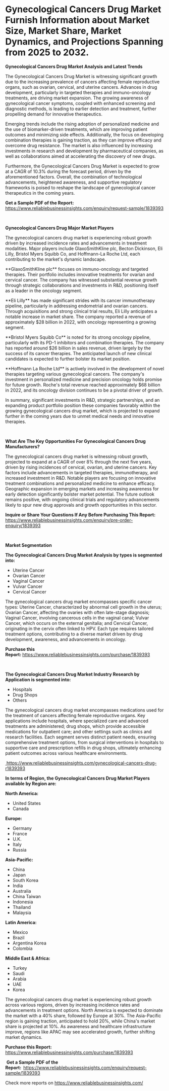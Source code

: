<p><h1>Gynecological Cancers Drug Market Furnish Information about Market Size, Market Share, Market Dynamics, and Projections Spanning from 2025 to 2032.</h1></p><p><strong>Gynecological Cancers Drug Market Analysis and Latest Trends</strong></p>
<p><p>The Gynecological Cancers Drug Market is witnessing significant growth due to the increasing prevalence of cancers affecting female reproductive organs, such as ovarian, cervical, and uterine cancers. Advances in drug development, particularly in targeted therapies and immuno-oncology treatments, are driving market expansion. The growing awareness of gynecological cancer symptoms, coupled with enhanced screening and diagnostic methods, is leading to earlier detection and treatment, further propelling demand for innovative therapeutics.</p><p>Emerging trends include the rising adoption of personalized medicine and the use of biomarker-driven treatments, which are improving patient outcomes and minimizing side effects. Additionally, the focus on developing combination therapies is gaining traction, as they can improve efficacy and overcome drug resistance. The market is also influenced by increasing investments in research and development by pharmaceutical companies, as well as collaborations aimed at accelerating the discovery of new drugs.</p><p>Furthermore, the Gynecological Cancers Drug Market is expected to grow at a CAGR of 10.3% during the forecast period, driven by the aforementioned factors. Overall, the combination of technological advancements, heightened awareness, and supportive regulatory frameworks is poised to reshape the landscape of gynecological cancer therapeutics in the coming years.</p></p>
<p><strong>Get a Sample PDF of the Report:&nbsp;</strong> <a href="https://www.reliablebusinessinsights.com/enquiry/request-sample/1839393?utm_campaign=3314&utm_medium=2&utm_source=Github&utm_content=ia&utm_term=09032025&utm_id=gynecological-cancers-drug">https://www.reliablebusinessinsights.com/enquiry/request-sample/1839393</a></p>
<p>&nbsp;</p>
<p><strong>Gynecological Cancers Drug Major Market Players</strong></p>
<p><p>The gynecological cancers drug market is experiencing robust growth driven by increased incidence rates and advancements in treatment modalities. Major players include GlaxoSmithKline plc, Becton Dickinson, Eli Lilly, Bristol Myers Squibb Co, and Hoffmann-La Roche Ltd, each contributing to the market's dynamic landscape.</p><p>**GlaxoSmithKline plc** focuses on immuno-oncology and targeted therapies. Their portfolio includes innovative treatments for ovarian and cervical cancer. The company has witnessed substantial revenue growth through strategic collaborations and investments in R&D, positioning itself as a leader in the oncology segment.</p><p>**Eli Lilly** has made significant strides with its cancer immunotherapy pipeline, particularly in addressing endometrial and ovarian cancers. Through acquisitions and strong clinical trial results, Eli Lilly anticipates a notable increase in market share. The company reported a revenue of approximately $28 billion in 2022, with oncology representing a growing segment.</p><p>**Bristol Myers Squibb Co** is noted for its strong oncology pipeline, particularly with its PD-1 inhibitors and combination therapies. The company has reported around $26 billion in sales revenue, driven largely by the success of its cancer therapies. The anticipated launch of new clinical candidates is expected to further bolster its market position.</p><p>**Hoffmann La Roche Ltd** is actively involved in the development of novel therapies targeting various gynecological cancers. The company's investment in personalized medicine and precision oncology holds promise for future growth. Roche's total revenue reached approximately $68 billion in 2022, and its oncology division continues to be a pivotal driver of growth.</p><p>In summary, significant investments in R&D, strategic partnerships, and an expanding product portfolio position these companies favorably within the growing gynecological cancers drug market, which is projected to expand further in the coming years due to unmet medical needs and innovative therapies.</p></p>
<p>&nbsp;</p>
<p><strong>What Are The Key Opportunities For Gynecological Cancers Drug Manufacturers?</strong></p>
<p><p>The gynecological cancers drug market is witnessing robust growth, projected to expand at a CAGR of over 8% through the next five years, driven by rising incidences of cervical, ovarian, and uterine cancers. Key factors include advancements in targeted therapies, immunotherapy, and increased investment in R&D. Notable players are focusing on innovative treatment combinations and personalized medicine to enhance efficacy. Geographic expansion in emerging markets and increasing awareness for early detection significantly bolster market potential. The future outlook remains positive, with ongoing clinical trials and regulatory advancements likely to spur new drug approvals and growth opportunities in this sector.</p></p>
<p><strong>Inquire or Share Your Questions If Any Before Purchasing This Report:</strong> <a href="https://www.reliablebusinessinsights.com/enquiry/pre-order-enquiry/1839393?utm_campaign=3314&utm_medium=2&utm_source=Github&utm_content=ia&utm_term=09032025&utm_id=gynecological-cancers-drug">https://www.reliablebusinessinsights.com/enquiry/pre-order-enquiry/1839393</a></p>
<p>&nbsp;</p>
<p><strong>Market Segmentation</strong></p>
<p><strong>The Gynecological Cancers Drug Market Analysis by types is segmented into:</strong></p>
<p><ul><li>Uterine Cancer</li><li>Ovarian Cancer</li><li>Vaginal Cancer</li><li>Vulvar Cancer</li><li>Cervical Cancer</li></ul></p>
<p><p>The gynecological cancers drug market encompasses specific cancer types: Uterine Cancer, characterized by abnormal cell growth in the uterus; Ovarian Cancer, affecting the ovaries with often late-stage diagnosis; Vaginal Cancer, involving cancerous cells in the vaginal canal; Vulvar Cancer, which occurs on the external genitalia; and Cervical Cancer, originating in the cervix often linked to HPV. Each type requires tailored treatment options, contributing to a diverse market driven by drug development, awareness, and advancements in oncology.</p></p>
<p><strong>Purchase this Report:&nbsp;</strong><a href="https://www.reliablebusinessinsights.com/purchase/1839393?utm_campaign=3314&utm_medium=2&utm_source=Github&utm_content=ia&utm_term=09032025&utm_id=gynecological-cancers-drug">https://www.reliablebusinessinsights.com/purchase/1839393</a></p>
<p>&nbsp;</p>
<p><strong>The Gynecological Cancers Drug Market Industry Research by Application is segmented into:</strong></p>
<p><ul><li>Hospitals</li><li>Drug Shops</li><li>Others</li></ul></p>
<p><p>The gynecological cancers drug market encompasses medications used for the treatment of cancers affecting female reproductive organs. Key applications include hospitals, where specialized care and advanced treatments are administered; drug shops, which provide accessible medications for outpatient care; and other settings such as clinics and research facilities. Each segment serves distinct patient needs, ensuring comprehensive treatment options, from surgical interventions in hospitals to supportive care and prescription refills in drug shops, ultimately enhancing patient outcomes across various healthcare environments.</p></p>
<p><a href="https://www.reliablebusinessinsights.com/gynecological-cancers-drug-r1839393?utm_campaign=3314&utm_medium=2&utm_source=Github&utm_content=ia&utm_term=09032025&utm_id=gynecological-cancers-drug">&nbsp;https://www.reliablebusinessinsights.com/gynecological-cancers-drug-r1839393</a></p>
<p><strong>In terms of Region, the Gynecological Cancers Drug Market Players available by Region are:</strong></p>
<p>
    <p> <strong> North America: </strong>
        <ul>
            <li>United States</li>
            <li>Canada</li>
        </ul>
        </p> 
    <p> <strong> Europe: </strong>
        <ul>
            <li>Germany</li>
            <li>France</li>
            <li>U.K.</li>
            <li>Italy</li>
            <li>Russia</li>
        </ul>
        </p> 
    <p> <strong> Asia-Pacific: </strong>
        <ul>
            <li>China</li>
            <li>Japan</li>
            <li>South Korea</li>
            <li>India</li>
            <li>Australia</li>
            <li>China Taiwan</li>
            <li>Indonesia</li>
            <li>Thailand</li>
            <li>Malaysia</li>
        </ul>
        </p> 
    <p> <strong> Latin America: </strong>
        <ul>
            <li>Mexico</li>
            <li>Brazil</li>
            <li>Argentina Korea</li>
            <li>Colombia</li>
        </ul>
        </p> 
    <p> <strong> Middle East & Africa: </strong>
        <ul>
            <li>Turkey</li>
            <li>Saudi</li>
            <li>Arabia</li>
            <li>UAE</li>
            <li>Korea</li>
        </ul>
    </p>
    </p>
<p><p>The gynecological cancers drug market is experiencing robust growth across various regions, driven by increasing incidence rates and advancements in treatment options. North America is expected to dominate the market with a 40% share, followed by Europe at 30%. The Asia-Pacific region is gaining traction, anticipated to hold 20%, while China's market share is projected at 10%. As awareness and healthcare infrastructure improve, regions like APAC may see accelerated growth, further shifting market dynamics.</p></p>
<p><strong>Purchase this Report: </strong><a href="https://www.reliablebusinessinsights.com/purchase/1839393?utm_campaign=3314&utm_medium=2&utm_source=Github&utm_content=ia&utm_term=09032025&utm_id=gynecological-cancers-drug">https://www.reliablebusinessinsights.com/purchase/1839393</a></p>
<p>&nbsp;<strong>Get a Sample PDF of the Report:&nbsp;&nbsp;</strong><a href="https://www.reliablebusinessinsights.com/enquiry/request-sample/1839393?utm_campaign=3314&utm_medium=2&utm_source=Github&utm_content=ia&utm_term=09032025&utm_id=gynecological-cancers-drug">https://www.reliablebusinessinsights.com/enquiry/request-sample/1839393</a></p>
<p><strong></strong></p>
<p>Check more reports on <a href="https://www.reliablebusinessinsights.com/?utm_campaign=3314&utm_medium=2&utm_source=Github&utm_content=ia&utm_term=09032025&utm_id=gynecological-cancers-drug">https://www.reliablebusinessinsights.com/</a></p>